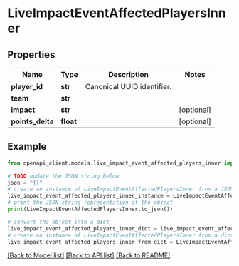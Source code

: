 # LiveImpactEventAffectedPlayersInner


## Properties

Name | Type | Description | Notes
------------ | ------------- | ------------- | -------------
**player_id** | **str** | Canonical UUID identifier. | 
**team** | **str** |  | 
**impact** | **str** |  | [optional] 
**points_delta** | **float** |  | [optional] 

## Example

```python
from openapi_client.models.live_impact_event_affected_players_inner import LiveImpactEventAffectedPlayersInner

# TODO update the JSON string below
json = "{}"
# create an instance of LiveImpactEventAffectedPlayersInner from a JSON string
live_impact_event_affected_players_inner_instance = LiveImpactEventAffectedPlayersInner.from_json(json)
# print the JSON string representation of the object
print(LiveImpactEventAffectedPlayersInner.to_json())

# convert the object into a dict
live_impact_event_affected_players_inner_dict = live_impact_event_affected_players_inner_instance.to_dict()
# create an instance of LiveImpactEventAffectedPlayersInner from a dict
live_impact_event_affected_players_inner_from_dict = LiveImpactEventAffectedPlayersInner.from_dict(live_impact_event_affected_players_inner_dict)
```
[[Back to Model list]](../README.md#documentation-for-models) [[Back to API list]](../README.md#documentation-for-api-endpoints) [[Back to README]](../README.md)


